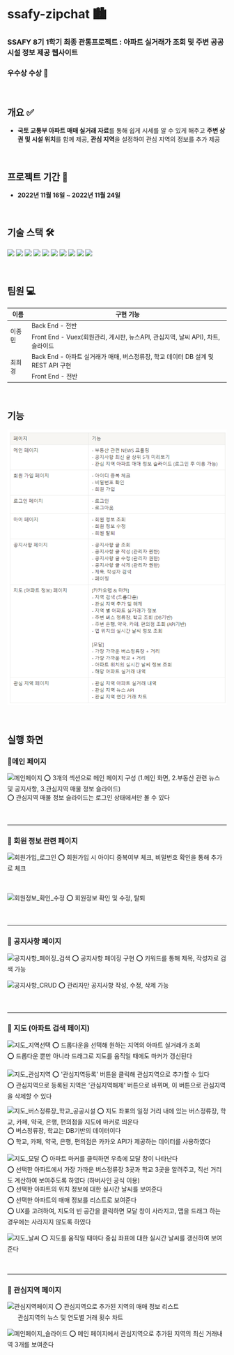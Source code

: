 # ssafy-zipchat 🏙
### SSAFY 8기 1학기 최종 관통프로젝트 : 아파트 실거래가 조회 및 주변 공공시설 정보 제공 웹사이트
### 우수상 수상 🥈

<br>

## **개요** ✅
- **국토 교통부 아파트 매매 실거래 자료**를 통해 쉽게 시세를 알 수 있게 해주고 **주변 상권 및 시설 위치**를 함께 제공, **관심 지역**을 설정하여 관심 지역의 정보를 추가 제공
<br>

## 프로젝트 기간 📆
- **2022년 11월 16일 ~ 2022년 11월 24일**

<br>

## 기술 스택 🛠
<p>
  <img src="https://img.shields.io/badge/Language-Java-007396?style=flat&logo=java&logoColor=white">
  <img src="https://img.shields.io/badge/Language-JavaScript-F7DF1E?style=flat&logo=javascript&logoColor=white">
  <img src="https://img.shields.io/badge/Database-MySql-4479A1?style=flat&logo=mysql&logoColor=white">
  <img src="https://img.shields.io/badge/Framework-Vue-4FC08D?style=flat&logo=Vue.js&logoColor=white">
  <img src="https://img.shields.io/badge/Framework-SpringBoot-6DB33F?style=flat&logo=Spring Boot&logoColor=white">
  <img src="https://img.shields.io/badge/Framework-Mybatis-BE3939?style=flat">
  <img src="https://img.shields.io/badge/Library-BootstrapVue-7952B3?style=flat&logo=bootstrap&logoColor=white">
  <img src="https://img.shields.io/badge/API-Kakao_Map-red?style=flat">
  <img src="https://img.shields.io/badge/API-Naver_News-6DB33F?style=flat"> 
  <img src="https://img.shields.io/badge/API-Openweathermap-40AEF0?style=flat">
</p>

<br>

## 팀원 💻
<table>
  <thead>
    <tr>
      <th>이름</th>
      <th>구현 기능</th>
    </tr>
  </thead>
  <tbody>
    <tr>
      <td rowspan="2">이종민</td>
      <td>Back End - 전반</td>
    </tr>
    <tr>
      <td>Front End - Vuex(회원관리, 게시판, 뉴스API, 관심지역, 날씨 API), 차트, 슬라이드</td>
    </tr>
    <tr>
      <td rowspan="2">최희경</td>
      <td>Back End - 아파트 실거래가 매매, 버스정류장, 학교 데이터 DB 설계 및 REST API 구현</td>
    </tr>
    <tr>
      <td>Front End - 전반</td>
    </tr>
  </tbody>
</table>

<br>

## 기능
![기능](./assets/기능.png)

<br>

## 실행 화면

### **🔗메인 페이지**
![메인페이지](./assets/메인페이지.gif)
 ⭕ 3개의 섹션으로 메인 페이지 구성 (1.메인 화면, 2.부동산 관련 뉴스 및 공지사항, 3.관심지역 매물 정보 슬라이드)
 <br>
 ⭕ 관심지역 매물 정보 슬라이드는 로그인 상태에서만 볼 수 있다
<br>
<br>
<br>

---
### **🔗 회원 정보 관련 페이지**
![회원가입_로그인](./assets/회원가입_로그인.gif)
 ⭕ 회원가입 시 아이디 중복여부 체크, 비밀번호 확인을 통해 추가로 체크
<br>
<br>
<br>

![회원정보_확인_수정](./assets/회원정보_확인_수정.gif)
 ⭕ 회원정보 확인 및 수정, 탈퇴 
<br>
<br>
<br>

---
### **🔗 공지사항 페이지**
![공지사항_페이징_검색](./assets/공지사항_페이징_검색.gif)
 ⭕ 공지사항 페이징 구현
 ⭕ 키워드를 통해 제목, 작성자로 검색 가능
<br>
<br>
![공지사항_CRUD](./assets/공지사항_CRUD.gif)
 ⭕ 관리자만 공지사항 작성, 수정, 삭제 가능
<br>
<br>
<br>

---
### **🔗 지도 (아파트 검색 페이지)**
![지도_지역선택](./assets/지도_지역선택.gif)
 ⭕ 드롭다운을 선택해 원하는 지역의 아파트 실거래가 조회
 <br>
 ⭕ 드롭다운 뿐만 아니라 드래그로 지도를 움직일 때에도 마커가 갱신된다
 <br>
<br>
 ![지도_관심지역](./assets/지도_관심지역.gif)
 ⭕ '관심지역등록' 버튼을 클릭해 관심지역으로 추가할 수 있다
 <br>
 ⭕ 관심지역으로 등록된 지역은 '관심지역해제' 버튼으로 바뀌며, 이 버튼으로 관심지역을 삭제할 수 있다
 
 ![지도_버스정류장_학교_공공시설](./assets/지도_버스정류장_학교_공공시설.gif)
 ⭕ 지도 좌표의 일정 거리 내에 있는 버스정류장, 학교, 카페, 약국, 은행, 편의점을 지도에 마커로 띄운다
 <br>
 ⭕ 버스정류장, 학교는 DB기반의 데이터이다
 <br>
 ⭕ 학교, 카페, 약국, 은행, 편의점은 카카오 API가 제공하는 데이터를 사용하였다

 ![지도_모달](./assets/지도_모달.gif)
 ⭕ 아파트 마커를 클릭하면 우측에 모달 창이 나타난다
 <br>
 ⭕ 선택한 아파트에서 가장 가까운 버스정류장 3곳과 학교 3곳을 알려주고, 직선 거리도 계산하여 보여주도록 하였다 (하버사인 공식 이용)
 <br>
 ⭕ 선택한 아파트의 위치 정보에 대한 실시간 날씨를 보여준다
 <br>
 ⭕ 선택한 아파트의 매매 정보를 리스트로 보여준다
 <br>
 ⭕ UX를 고려하여, 지도의 빈 공간을 클릭하면 모달 창이 사라지고, 맵을 드래그 하는 경우에는 사라지지 않도록 하였다
 <br>
 <br>
 ![지도_날씨](./assets/지도_날씨.gif)
 ⭕ 지도를 움직일 때마다 중심 좌표에 대한 실시간 날씨를 갱신하여 보여준다
<br>
<br>
<br>


---
### **🔗 관심지역 페이지**
![관심지역페이지](./assets/관심지역페이지.gif)
 ⭕ 관심지역으로 추가된 지역의 매매 정보 리스트 <br/>
 &nbsp; &nbsp; &nbsp; 관심지역의 뉴스 및 연도별 거래 횟수 차트
<br>
<br>
![메인페이지_슬라이드](./assets/메인페이지_슬라이드.gif)
 ⭕ 메인 페이지에서 관심지역으로 추가된 지역의 최신 거래내역 3개를 보여준다
<br>
